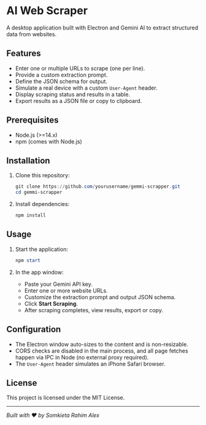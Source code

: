 # AI Web Scraper

A desktop application built with Electron and Gemini AI to extract structured data from websites.

## Features

- Enter one or multiple URLs to scrape (one per line).
- Provide a custom extraction prompt.
- Define the JSON schema for output.
- Simulate a real device with a custom `User-Agent` header.
- Display scraping status and results in a table.
- Export results as a JSON file or copy to clipboard.

## Prerequisites

- Node.js (>=14.x)
- npm (comes with Node.js)

## Installation

1. Clone this repository:
   ```powershell
   git clone https://github.com/yourusername/gemmi-scrapper.git
   cd gemmi-scrapper
   ```

2. Install dependencies:
   ```powershell
   npm install
   ```

## Usage

1. Start the application:
   ```powershell
   npm start
   ```

2. In the app window:
   - Paste your Gemini API key.
   - Enter one or more website URLs.
   - Customize the extraction prompt and output JSON schema.
   - Click **Start Scraping**.
   - After scraping completes, view results, export or copy.

## Configuration

- The Electron window auto-sizes to the content and is non-resizable.
- CORS checks are disabled in the main process, and all page fetches happen via IPC in Node (no external proxy required).
- The `User-Agent` header simulates an iPhone Safari browser.

## License

This project is licensed under the MIT License.

---

*Built with ❤️ by Somkieta Rahim Alex*
